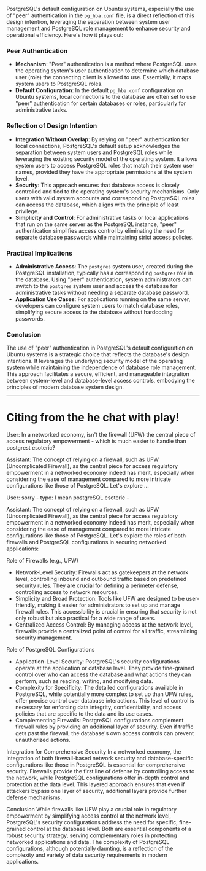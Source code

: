 PostgreSQL's default configuration on Ubuntu systems, especially the use of "peer" authentication in the `pg_hba.conf` file, is a direct reflection of this design intention, leveraging the separation between system user management and PostgreSQL role management to enhance security and operational efficiency. Here's how it plays out:

### Peer Authentication
- **Mechanism**: "Peer" authentication is a method where PostgreSQL uses the operating system's user authentication to determine which database user (role) the connecting client is allowed to use. Essentially, it maps system users to PostgreSQL roles.
- **Default Configuration**: In the default `pg_hba.conf` configuration on Ubuntu systems, local connections to the database are often set to use "peer" authentication for certain databases or roles, particularly for administrative tasks.

### Reflection of Design Intention
- **Integration Without Overlap**: By relying on "peer" authentication for local connections, PostgreSQL's default setup acknowledges the separation between system users and PostgreSQL roles while leveraging the existing security model of the operating system. It allows system users to access PostgreSQL roles that match their system user names, provided they have the appropriate permissions at the system level.
- **Security**: This approach ensures that database access is closely controlled and tied to the operating system's security mechanisms. Only users with valid system accounts and corresponding PostgreSQL roles can access the database, which aligns with the principle of least privilege.
- **Simplicity and Control**: For administrative tasks or local applications that run on the same server as the PostgreSQL instance, "peer" authentication simplifies access control by eliminating the need for separate database passwords while maintaining strict access policies.

### Practical Implications
- **Administrative Access**: The `postgres` system user, created during the PostgreSQL installation, typically has a corresponding `postgres` role in the database. Using "peer" authentication, system administrators can switch to the `postgres` system user and access the database for administrative tasks without needing a separate database password.
- **Application Use Cases**: For applications running on the same server, developers can configure system users to match database roles, simplifying secure access to the database without hardcoding passwords.

### Conclusion
The use of "peer" authentication in PostgreSQL's default configuration on Ubuntu systems is a strategic choice that reflects the database's design intentions. It leverages the underlying security model of the operating system while maintaining the independence of database role management. This approach facilitates a secure, efficient, and manageable integration between system-level and database-level access controls, embodying the principles of modern database system design.

---
# Citing from the he chat with play!
User: In a networked economy, isn't the firewall (UFW) the central piece of access regulatory empowerment - which is much easier to handle than postgrest esoteric?

Assistant: The concept of relying on a firewall, such as UFW (Uncomplicated Firewall), as the central piece for access regulatory empowerment in a networked economy indeed has merit, especially when considering the ease of management compared to more intricate configurations like those of PostgreSQL. Let's explore ...

User: sorry - typo: I mean postgreSQL esoteric -

Assistant: The concept of relying on a firewall, such as UFW (Uncomplicated Firewall), as the central piece for access regulatory empowerment in a networked economy indeed has merit, especially when considering the ease of management compared to more intricate configurations like those of PostgreSQL. Let's explore the roles of both firewalls and PostgreSQL configurations in securing networked applications:

Role of Firewalls (e.g., UFW)
- Network-Level Security: Firewalls act as gatekeepers at the network level, controlling inbound and outbound traffic based on predefined security rules. They are crucial for defining a perimeter defense, controlling access to network resources.
- Simplicity and Broad Protection: Tools like UFW are designed to be user-friendly, making it easier for administrators to set up and manage firewall rules. This accessibility is crucial in ensuring that security is not only robust but also practical for a wide range of users.
- Centralized Access Control: By managing access at the network level, firewalls provide a centralized point of control for all traffic, streamlining security management.

Role of PostgreSQL Configurations
- Application-Level Security: PostgreSQL's security configurations operate at the application or database level. They provide fine-grained control over who can access the database and what actions they can perform, such as reading, writing, and modifying data.
- Complexity for Specificity: The detailed configurations available in PostgreSQL, while potentially more complex to set up than UFW rules, offer precise control over database interactions. This level of control is necessary for enforcing data integrity, confidentiality, and access policies that are specific to the data and its use cases.
- Complementing Firewalls: PostgreSQL configurations complement firewall rules by providing an additional layer of security. Even if traffic gets past the firewall, the database's own access controls can prevent unauthorized actions.

Integration for Comprehensive Security
In a networked economy, the integration of both firewall-based network security and database-specific configurations like those in PostgreSQL is essential for comprehensive security. Firewalls provide the first line of defense by controlling access to the network, while PostgreSQL configurations offer in-depth control and protection at the data level. This layered approach ensures that even if attackers bypass one layer of security, additional layers provide further defense mechanisms.

Conclusion
While firewalls like UFW play a crucial role in regulatory empowerment by simplifying access control at the network level, PostgreSQL's security configurations address the need for specific, fine-grained control at the database level. Both are essential components of a robust security strategy, serving complementary roles in protecting networked applications and data. The complexity of PostgreSQL configurations, although potentially daunting, is a reflection of the complexity and variety of data security requirements in modern applications.